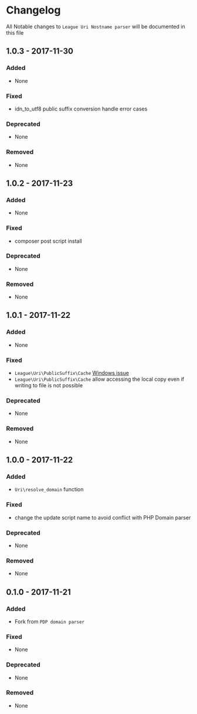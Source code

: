# Changelog

All Notable changes to `League Uri Nostname parser` will be documented in this file

## 1.0.3 - 2017-11-30

### Added

- None

### Fixed

- idn_to_utf8 public suffix conversion handle error cases

### Deprecated

- None

### Removed

- None

## 1.0.2 - 2017-11-23

### Added

- None

### Fixed

- composer post script install

### Deprecated

- None

### Removed

- None

## 1.0.1 - 2017-11-22

### Added

- None

### Fixed

- `League\Uri\PublicSuffix\Cache` [Windows issue](https://github.com/thephpleague/uri-hostname-parser/issues/1)
- `League\Uri\PublicSuffix\Cache` allow accessing the local copy even if writing to file is not possible

### Deprecated

- None

### Removed

- None

## 1.0.0 - 2017-11-22

### Added

- `Uri\resolve_domain` function

### Fixed

- change the update script name to avoid conflict with PHP Domain parser

### Deprecated

- None

### Removed

- None

## 0.1.0 - 2017-11-21

### Added

- Fork from `PDP domain parser`

### Fixed

- None

### Deprecated

- None

### Removed

- None

